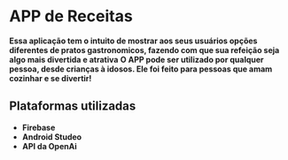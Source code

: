 # APP de Receitas
**Essa aplicação tem o intuito de mostrar aos seus usuários opções diferentes de pratos gastronomicos, fazendo com que sua refeição seja algo mais divertida e atrativa**
**O APP pode ser utilizado por qualquer pessoa, desde crianças à idosos. Ele foi feito para pessoas que amam cozinhar e se divertir!**

## Plataformas utilizadas
* **Firebase**
* **Android Studeo**
* **API da OpenAi**
